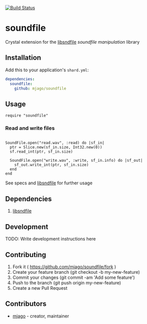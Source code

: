 [![Build Status](https://travis-ci.org/mjago/soundfile.svg?branch=master)](https://travis-ci.org/mjago/soundfile)

# soundfile

Crystal extension for the [libsndfile](http://www.mega-nerd.com/libsndfile/) _soundfile manipulation_ library

## Installation

Add this to your application's `shard.yml`:

```yaml
dependencies:
  soundfile:
    github: mjago/soundfile
```

## Usage

```crystal
require "soundfile"
```

### Read and write files

```crystal

SoundFile.open("read.wav", :read) do |sf_in|
  ptr = Slice.new(sf_in.size, Int32.new(0))
  sf.read_int(ptr, sf_in.size)

  SoundFile.open("write.wav", :write, sf_in.info) do |sf_out|
    sf_out.write_int(ptr, sf_in.size)
  end
end

```

See specs and [libsndfile](http://www.mega-nerd.com/libsndfile/) for further usage

## Dependencies
1. [libsndfile](http://www.mega-nerd.com/libsndfile/)

## Development

TODO: Write development instructions here

## Contributing

1. Fork it ( https://github.com/mjago/soundfile/fork )
2. Create your feature branch (git checkout -b my-new-feature)
3. Commit your changes (git commit -am 'Add some feature')
4. Push to the branch (git push origin my-new-feature)
5. Create a new Pull Request

## Contributors

- [mjago](https://github.com/mjago) - creator, maintainer
